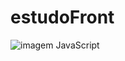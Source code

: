 # estudoFront

![imagem JavaScript](https://tolustar.com/wp-content/uploads/2020/02/Front-end-Development.jpeg)
